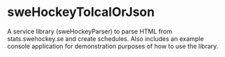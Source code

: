 # sweHockeyToIcalOrJson

A service library (sweHockeyParser) to parse HTML from stats.swehockey.se and create schedules. Also includes an example console application for demonstration purposes of how to use the library. 
